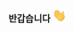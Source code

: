 ### 반갑습니다 <img src="https://github.com/park-siwan/park-siwan/blob/main/hi.gif?raw=true" width="25px">
